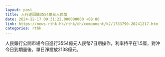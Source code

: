 ```yaml
---
layout: post
title: 人行逆回購3554億元人民幣
date: 2024-12-17 09:31:22.000000000 +08:00
link: https://news.rthk.hk/rthk/ch/component/k2/1783790-20241217.htm
categories: rthk
---
```


人民銀行公開市場今日進行3554億元人民幣7日期操作，利率持平在1.5厘，對沖今日到期量後，單日淨投放2138億元。
